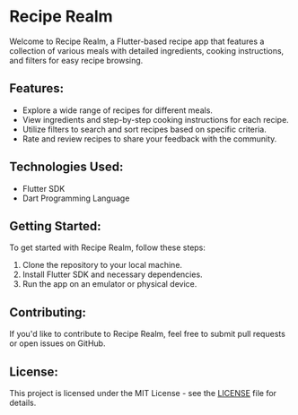 <!DOCTYPE html>
<html lang="en">
<body>
<h1>Recipe Realm</h1>
<p>Welcome to Recipe Realm, a Flutter-based recipe app that features a collection of various meals with detailed ingredients, cooking instructions, and filters for easy recipe browsing.</p>

<h2>Features:</h2>
<ul>
  <li>Explore a wide range of recipes for different meals.</li>
  <li>View ingredients and step-by-step cooking instructions for each recipe.</li>
  <li>Utilize filters to search and sort recipes based on specific criteria.</li>
  <li>Rate and review recipes to share your feedback with the community.</li>
</ul>

<h2>Technologies Used:</h2>
<ul>
  <li>Flutter SDK</li>
  <li>Dart Programming Language</li>
</ul>

<h2>Getting Started:</h2>
<p>To get started with Recipe Realm, follow these steps:</p>
<ol>
  <li>Clone the repository to your local machine.</li>
  <li>Install Flutter SDK and necessary dependencies.</li>
  <li>Run the app on an emulator or physical device.</li>
</ol>

<h2>Contributing:</h2>
<p>If you'd like to contribute to Recipe Realm, feel free to submit pull requests or open issues on GitHub.</p>

<h2>License:</h2>
<p>This project is licensed under the MIT License - see the <a href="LICENSE">LICENSE</a> file for details.</p>

</body>
</html>
